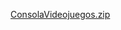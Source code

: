 [ConsolaVideojuegos.zip](https://github.com/Bjarana/Actividad-4-/files/14551133/ConsolaVideojuegos.zip)
